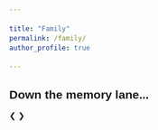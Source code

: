 ```yaml
---

title: "Family"
permalink: /family/
author_profile: true

---
```



<html>
<head>
<meta name="viewport" content="width=device-width, initial-scale=1">
<style>
* {box-sizing: border-box}
body {font-family: Verdana, sans-serif; margin:0}
.mySlides {display: none}
img {vertical-align: middle;}

/* Slideshow container */
.slideshow-container {
  max-width: 1000px;
  position: relative;
  margin: auto;
}

/* Next & previous buttons */
.prev, .next {
  cursor: pointer;
  position: absolute;
  top: 50%;
  width: auto;
  padding: 16px;
  margin-top: -22px;
  color: white;
  font-weight: bold;
  font-size: 18px;
  transition: 0.6s ease;
  border-radius: 0 3px 3px 0;
  user-select: none;
}

/* Position the "next button" to the right */
.next {
  right: 0;
  border-radius: 3px 0 0 3px;
}

/* On hover, add a black background color with a little bit see-through */
.prev:hover, .next:hover {
  background-color: rgba(0,0,0,0.8);
}


/* Number text (1/3 etc) */
.numbertext {
  color: #f2f2f2;
  font-size: 12px;
  padding: 8px 12px;
  position: absolute;
  top: 0;
}

/* The dots/bullets/indicators */
.dot {
  cursor: pointer;
  height: 10px;
  width: 10px;
  margin: 0 2px;
  background-color: #bbb;
  border-radius: 50%;
  display: inline-block;
  transition: background-color 0.6s ease;
}

.active, .dot:hover {
  background-color: #717171;
}

/* Fading animation */
.fade {
  -webkit-animation-name: fade;
  -webkit-animation-duration: 1.5s;
  animation-name: fade;
  animation-duration: 1.5s;
}

@-webkit-keyframes fade {
  from {opacity: .4} 
  to {opacity: 1}
}

@keyframes fade {
  from {opacity: .4} 
  to {opacity: 1}
}

/* On smaller screens, decrease text size */
@media only screen and (max-width: 300px) {
  .prev, .next,.text {font-size: 11px}
}
</style>
</head>
<body>

<h2>Down the memory lane...</h2>

<div class="slideshow-container">

<div class="mySlides fade">
  <div class="numbertext">1 / 14</div>
  <img src="/images/7.JPG" style="width:100%">
  
</div>

<div class="mySlides fade">
  <div class="numbertext">2 / 14</div>
  <img src="/images/8.JPG" style="width:100%">
  
</div>

<div class="mySlides fade">
  <div class="numbertext">3 / 14</div>
  <img src="/images/9.JPG" style="width:100%">
 
</div>

<div class="mySlides fade">
  <div class="numbertext">4 / 14</div>
  <img src="/images/10.JPG" style="width:100%">
 
</div>

<div class="mySlides fade">
  <div class="numbertext">5 / 14</div>
  <img src="/images/11.JPG" style="width:100%">
 
</div>

<div class="mySlides fade">
  <div class="numbertext">6 / 14</div>
  <img src="/images/12.JPG" style="width:100%">
 
</div>

<div class="mySlides fade">
  <div class="numbertext">7 / 14</div>
  <img src="/images/13.JPG" style="width:100%">
 
</div>

<div class="mySlides fade">
  <div class="numbertext">8 / 14</div>
  <img src="/images/14.JPG" style="width:100%">
 
</div>

<div class="mySlides fade">
  <div class="numbertext">9 / 14</div>
  <img src="/images/15.JPG" style="width:100%">
 
</div>

<div class="mySlides fade">
  <div class="numbertext">10 / 14</div>
  <img src="/images/16.JPG" style="width:100%">
 
</div>

<div class="mySlides fade">
  <div class="numbertext">11 / 14</div>
  <img src="/images/17.JPG" style="width:100%">
 
</div>

<div class="mySlides fade">
  <div class="numbertext">12 / 14</div>
  <img src="/images/18.JPG" style="width:100%">
 
</div>

<div class="mySlides fade">
  <div class="numbertext">13 / 14</div>
  <img src="/images/19.JPG" style="width:100%">
 
</div>

<div class="mySlides fade">
  <div class="numbertext">14 / 14</div>
  <img src="/images/20.JPG" style="width:100%">
 
</div>

<a class="prev" onclick="plusSlides(-1)">&#10094;</a>
<a class="next" onclick="plusSlides(1)">&#10095;</a>

</div>
<br>

<div style="text-align:center">
  <span class="dot" onclick="currentSlide(1)"></span> 
  <span class="dot" onclick="currentSlide(2)"></span> 
  <span class="dot" onclick="currentSlide(3)"></span> 
  <span class="dot" onclick="currentSlide(4)"></span> 
  <span class="dot" onclick="currentSlide(5)"></span> 
  <span class="dot" onclick="currentSlide(6)"></span> 
  <span class="dot" onclick="currentSlide(7)"></span> 
  <span class="dot" onclick="currentSlide(8)"></span> 
  <span class="dot" onclick="currentSlide(9)"></span> 
  <span class="dot" onclick="currentSlide(10)"></span> 
  <span class="dot" onclick="currentSlide(11)"></span> 
  <span class="dot" onclick="currentSlide(12)"></span> 
  <span class="dot" onclick="currentSlide(13)"></span> 
  <span class="dot" onclick="currentSlide(14)"></span> 
</div>

<script>
var slideIndex = 1;
showSlides(slideIndex);

function plusSlides(n) {
  showSlides(slideIndex += n);
}

function currentSlide(n) {
  showSlides(slideIndex = n);
}

function showSlides(n) {
  var i;
  var slides = document.getElementsByClassName("mySlides");
  var dots = document.getElementsByClassName("dot");
  if (n > slides.length) {slideIndex = 1}    
  if (n < 1) {slideIndex = slides.length}
  for (i = 0; i < slides.length; i++) {
      slides[i].style.display = "none";  
  }
  for (i = 0; i < dots.length; i++) {
      dots[i].className = dots[i].className.replace(" active", "");
  }
  slides[slideIndex-1].style.display = "block";  
  dots[slideIndex-1].className += " active";
}
</script>

</body>
</html> 
